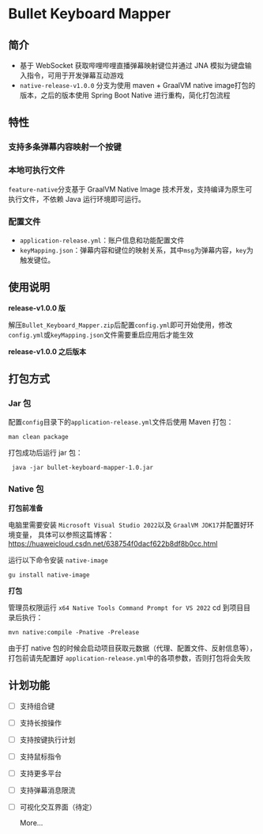 # Bullet Keyboard Mapper

## 简介

+ 基于 WebSocket 获取哔哩哔哩直播弹幕映射键位并通过 JNA 模拟为键盘输入指令，可用于开发弹幕互动游戏
+ `native-release-v1.0.0` 分支为使用 maven + GraalVM native image打包的版本，之后的版本使用 Spring Boot Native 进行重构，简化打包流程


## 特性
### 支持多条弹幕内容映射一个按键

### 本地可执行文件
`feature-native`分支基于 GraalVM Native Image 技术开发，支持编译为原生可执行文件，不依赖 Java 运行环境即可运行。

### 配置文件
+ `application-release.yml`：账户信息和功能配置文件
+ `keyMapping.json`：弹幕内容和键位的映射关系，其中`msg`为弹幕内容，`key`为触发键位。

## 使用说明
**release-v1.0.0 版**

解压`Bullet_Keyboard_Mapper.zip`后配置`config.yml`即可开始使用，修改`config.yml`或`keyMapping.json`文件需要重启应用后才能生效

**release-v1.0.0 之后版本**


## 打包方式

### Jar 包
配置`config`目录下的`application-release.yml`文件后使用 Maven 打包：

```shell
man clean package
```
打包成功后运行 jar 包：
``` shell
 java -jar bullet-keyboard-mapper-1.0.jar
```
### Native 包
**打包前准备**

电脑里需要安装 `Microsoft Visual Studio 2022`以及 `GraalVM JDK17`并配置好环境变量，
具体可以参照这篇博客：https://huaweicloud.csdn.net/638754f0dacf622b8df8b0cc.html

运行以下命令安装 `native-image`
```shell
gu install native-image
```

**打包**

管理员权限运行 `x64 Native Tools Command Prompt for VS 2022` cd 到项目目录后执行：

```shell
mvn native:compile -Pnative -Prelease
```
由于打 native 包的时候会启动项目获取元数据（代理、配置文件、反射信息等），打包前请先配置好 `application-release.yml`中的各项参数，否则打包将会失败

## 计划功能
- [ ] 支持组合键
- [ ] 支持长按操作
- [ ] 支持按键执行计划
- [ ] 支持鼠标指令
- [ ] 支持更多平台
- [ ] 支持弹幕消息限流
- [ ] 可视化交互界面（待定）
  
  More...
